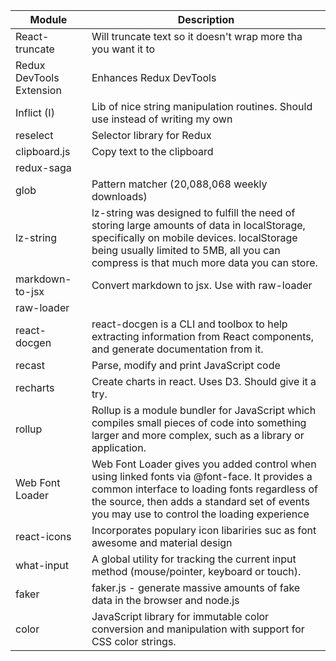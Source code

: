 
| Module                   | Description                                                                     |
| -------------- | ----------------------------------------------------------------------------------------- |
| React-truncate | Will truncate text so it doesn't wrap more tha you want it to |
| Redux DevTools Extension | Enhances Redux DevTools |
| Inflict (I) | Lib of nice string manipulation routines. Should use instead of writing my own |
| reselect | Selector library for Redux |
| clipboard.js | Copy text to the clipboard |
| redux-saga | |
| glob | Pattern matcher (20,088,068 weekly downloads) |
| lz-string | lz-string was designed to fulfill the need of storing large amounts of data in localStorage, specifically on mobile devices. localStorage being usually limited to 5MB, all you can compress is that much more data you can store. |
| markdown-to-jsx | Convert markdown to jsx. Use with raw-loader |
| raw-loader | |
| react-docgen | react-docgen is a CLI and toolbox to help extracting information from React components, and generate documentation from it. |
| recast | Parse, modify and print JavaScript code |
| recharts | Create charts in react. Uses D3. Should give it a try. |
| rollup | Rollup is a module bundler for JavaScript which compiles small pieces of code into something larger and more complex, such as a library or application.
| Web Font Loader | Web Font Loader gives you added control when using linked fonts via @font-face. It provides a common interface to loading fonts regardless of the source, then adds a standard set of events you may use to control the loading experience |
| react-icons | Incorporates  populary  icon  libariries  suc  as  font  awesome  and  material  design |
| what-input | A global utility for tracking the current input method (mouse/pointer, keyboard or touch). |
| faker | faker.js - generate massive amounts of fake data in the browser and node.js |
| color | JavaScript library for immutable color conversion and manipulation with support for CSS color strings. |
